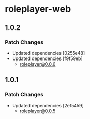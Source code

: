 # roleplayer-web

## 1.0.2

### Patch Changes

- Updated dependencies [0255e48]
- Updated dependencies [f9f59eb]
  - roleplayer@0.0.6

## 1.0.1

### Patch Changes

- Updated dependencies [2ef5459]
  - roleplayer@0.0.5
